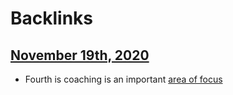 
# Backlinks
## [November 19th, 2020](<November 19th, 2020.md>)
- Fourth is coaching is an important [area of focus](<area of focus.md>)

